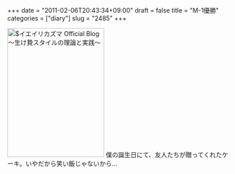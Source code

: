 +++
date = "2011-02-06T20:43:34+09:00"
draft = false
title = "M-1優勝"
categories = ["diary"]
slug = "2485"
+++

<a href="/images/ameblo/blog_import_4f7a3ab3e195b.jpg"><img src="/images/ameblo/blog_import_4f7a3ab2ba971.jpg"  alt="$イエイリカズマ Official Blog ～生け贄スタイルの理論と実践～" width="220" height="293" border="0" /></a>
僕の誕生日にて、友人たちが贈ってくれたケーキ。いやだから笑い飯じゃないから…
